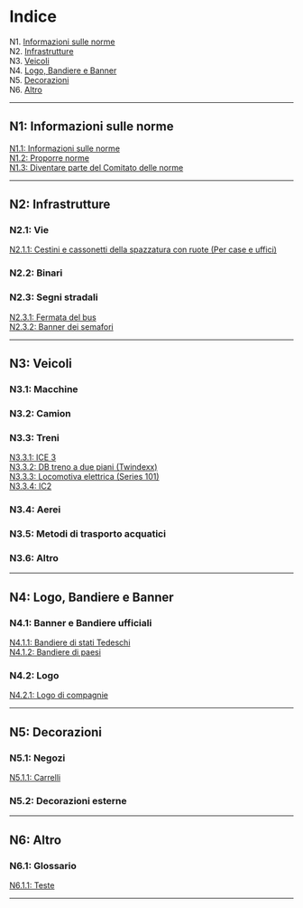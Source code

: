 # Indice

N1. [Informazioni sulle norme](#n1-about-norming)  
N2. [Infrastrutture](#n2-infrastructure)  
N3. [Veicoli](#n3-vehicles)  
N4. [Logo, Bandiere e Banner](#n4-logos-flags-and-banner)  
N5. [Decorazioni](#n5-decorations)  
N6. [Altro](#n6-other)

***

## N1: Informazioni sulle norme

[N1.1: Informazioni sulle norme](/BTEN/IT/N1/1)  
[N1.2: Proporre norme](/BTEN/IT/N1/2)  
[N1.3: Diventare parte del Comitato delle norme](/BTEN/IT/N1/3)

***

## N2: Infrastrutture
### N2.1: Vie
[N2.1.1: Cestini e cassonetti della spazzatura con ruote (Per case e uffici)](/BTEN/IT/N2/1/1)  
### N2.2: Binari
### N2.3: Segni stradali
[N2.3.1: Fermata del bus](/BTEN/IT/N2/3/1)  
[N2.3.2: Banner dei semafori](/BTEN/IT/N2/3/2)

***

## N3: Veicoli
### N3.1: Macchine
### N3.2: Camion
### N3.3: Treni
[N3.3.1: ICE 3](/BTEN/IT/N3/3/1)  
[N3.3.2: DB treno a due piani (Twindexx)](/BTEN/IT/N3/3/2)  
[N3.3.3: Locomotiva elettrica (Series 101)](/BTEN/IT/N3/3/3)    
[N3.3.4: IC2 ](/BTEN/IT/N3/3/4)
### N3.4: Aerei
### N3.5: Metodi di trasporto acquatici
### N3.6: Altro

***

## N4: Logo, Bandiere e Banner
### N4.1: Banner e Bandiere ufficiali
[N4.1.1: Bandiere di stati Tedeschi](/BTEN/IT/N4/1/1)  
[N4.1.2: Bandiere di paesi](/BTEN/IT/N4/1/2)
### N4.2: Logo
[N4.2.1: Logo di compagnie](/BTEN/IT/N4/2/1)

***

## N5: Decorazioni
### N5.1: Negozi
[N5.1.1: Carrelli](/BTEN/IT/N5/1/1)
### N5.2: Decorazioni esterne

***

## N6: Altro
### N6.1: Glossario
[N6.1.1: Teste](/BTEN/IT/N6/1/1)

***
